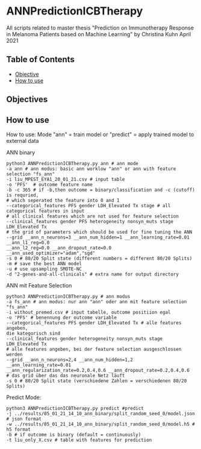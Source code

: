 # ANNPredictionICBTherapy
All scripts related to master thesis "Prediction on Immunotherapy Response in Melanoma Patients based on Machine Learning" by Christina Kuhn April 2021

## Table of Contents
- [Objective](#objectives)
- [How to use](#howtouse)

## Objectives


## How to use
How to use: Mode "ann" = train model or "predict" = apply trained model to external data

ANN binary
```
python3 ANNPredictionICBTherapy.py ann # ann mode
-a ann # ann modus: basic ann worklow "ann" or ann with feature selection "fs_ann" 
-i liu_MPEST_EYA1_20_01_21.csv # input table
-o 'PFS'  # outcome feature name
-b -c 365 # if -b,then outcome = binary/classification and -c (cutoff) is requried,
# which seperated the feature into 0 and 1 
--categorical_features PFS gender LDH_Elevated Tx stage # all categorical features in input
# all clinical features which are not used for feature selection 
--clinical_features gender PFS heterogeneity nonsyn_muts stage LDH_Elevated Tx 
# the grid of parameters which should be used for fine tuning the ANN
--grid __ann_n_neurons=3 __ann_num_hidden=1 __ann_learning_rate=0.01 __ann_l1_reg=0.0 
__ann_l2_reg=0.0 __ann_dropout_rate=0.0 __ann_used_optimizer="adam","sgd" 
-s 0 # 80/20 Split state (different numbers = different 80/20 Splits) 
-m # save the best ANN model 
-u # use upsampling SMOTE-NC  
-d "2-genes-and-all-clinicals" # extra name for output directory
```

ANN mit Feature Selection
```
python3 ANNPredictionICBTherapy.py # ann modus
-a fs_ann # ann modus: nur ann "ann" oder ann mit feature selection "fs_ann" 
-i without_premed.csv # input tabelle, outcome positiion egal
-o 'PFS' # benennung der outcome variable
--categorical_features PFS gender LDH_Elevated Tx # alle features angeben, 
die kategorisch sind 
--clinical_features gender heterogeneity nonsyn_muts stage LDH_Elevated Tx 
# alle features angeben, bei der feature selection ausgeschlossen werden 
--grid __ann_n_neurons=2,4 __ann_num_hidden=1,2 __ann_learning_rate=0.01 
__ann_regularization_rate=0.2,0.4,0.6 __ann_dropout_rate=0.2,0.4,0.6 
# das grid über das das neuronale Netz läuft
-s 0 # 80/20 Split state (verschiedene Zahlen = verschiedenen 80/20 Splits)
```

Predict Mode:
```
python3 ANNPredictionICBTherapy.py predict #predict 
-j ../results/05_01_21_14_10_ann_binary/split_random_seed_0/model.json # json format
-w ../results/05_01_21_14_10_ann_binary/split_random_seed_0/model.h5 # h5 format 
-b # if outcome is binary (default = continuously)
-t liu_only_X.csv # table with features for prediction
```

